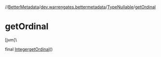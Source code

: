 //[BetterMetadata](../../../index.md)/[dev.warrengates.bettermetadata](../index.md)/[TypeNullable](index.md)/[getOrdinal](get-ordinal.md)

# getOrdinal

[jvm]\

final [Integer](https://docs.oracle.com/javase/8/docs/api/java/lang/Integer.html)[getOrdinal](get-ordinal.md)()
